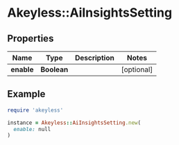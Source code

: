 # Akeyless::AiInsightsSetting

## Properties

| Name | Type | Description | Notes |
| ---- | ---- | ----------- | ----- |
| **enable** | **Boolean** |  | [optional] |

## Example

```ruby
require 'akeyless'

instance = Akeyless::AiInsightsSetting.new(
  enable: null
)
```

